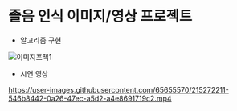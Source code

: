 # 졸음 인식 이미지/영상 프로젝트

- 알고리즘 구현

![이미지프젝1](https://user-images.githubusercontent.com/65655570/215271867-4242d504-b2b7-4a5c-b0bd-f759ebb56fb1.png)

- 시연 영상

https://user-images.githubusercontent.com/65655570/215272211-546b8442-0a26-47ec-a5d2-a4e8691719c2.mp4

